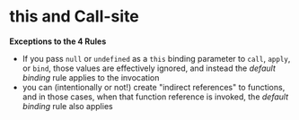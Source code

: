 # this and Call-site

**Exceptions to the 4 Rules**
- If you pass `null` or `undefined` as a `this` binding parameter to `call`, `apply`, or `bind`, those values are effectively ignored, and instead the *default binding* rule applies to the invocation
- you can (intentionally or not!) create "indirect references" to functions, and in those cases, when that function reference is invoked, the *default binding* rule also applies